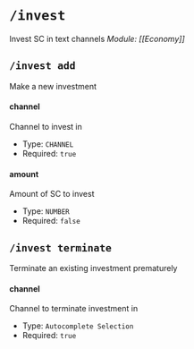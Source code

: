 # `/invest`
Invest SC in text channels
*Module: [[Economy]]*
## `/invest add`
Make a new investment
#### channel
Channel to invest in
- Type: `CHANNEL`
- Required: `true`
#### amount
Amount of SC to invest
- Type: `NUMBER`
- Required: `false`
## `/invest terminate`
Terminate an existing investment prematurely
#### channel
Channel to terminate investment in
- Type: `Autocomplete Selection`
- Required: `true`